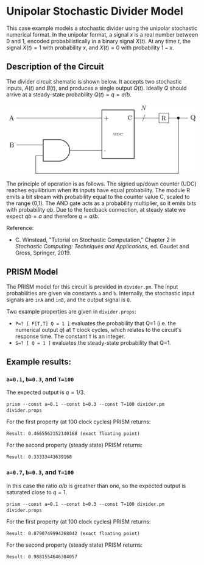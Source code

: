 # Unipolar Stochastic Divider Model

This case example models a stochastic divider using 
the unipolar stochastic numerical format. In the 
unipolar format, a signal $x$ is a real number between 
0 and 1, encoded probabilistically in a binary signal 
$X(t)$. At any time $t$, the signal $X(t)=1$ with 
probability $x$, and $X(t)=0$ with probability $1-x$.

## Description of the Circuit

The divider circuit shematic is shown below. It accepts 
two stochastic inputs, $A(t)$ and $B(t)$, and produces a 
single output $Q(t)$. Ideally $Q$ should arrive at a 
steady-state probability $Q(t)=q=a/b$. 

![Unary divider schematic](../../../Media/StochasticUnaryDivider.png)

The principle of operation is as follows. The signed up/down
counter (UDC) reaches equilibrium when its inputs have equal 
probability. The module R emits a bit stream with probability 
equal to the counter value C, scaled to the range (0,1).
The AND gate acts as a probability multiplier, so it emits bits 
with probability $qb$. Due to the feedback connection, at 
steady state we expect $qb=a$ and therefore $q=a/b$.

Reference:

* C. Winstead, "Tutorial on Stochastic Computation," 
  Chapter 2 in *Stochastic Computing: Techniques and Applications*, 
  ed. Gaudet and Gross, Springer, 2019.


## PRISM Model

The PRISM model for this circuit is provided in 
`divider.pm`. The input probabilities are given 
via constants `a` and `b`. Internally, the stochastic 
input signals are `inA` and `inB`, and the output 
signal is `Q`.

Two example properties are given in `divider.props`:

* `P=? [ F[T,T] Q = 1 ]`  evaluates the probability 
that Q=1 (i.e. the numerical output $q$) at `T` clock cycles, 
which relates to the circuit's response time. The constant `T`
is an integer.
* `S=? [ Q = 1 ]` evaluates the steady-state probability
that Q=1. 

## Example results:

### `a=0.1`, `b=0.3`, and `T=100` 

The expected output is $q=1/3$. 

```
prism --const a=0.1 --const b=0.3 --const T=100 divider.pm divider.props
```

For the first property (at 100 clock cycles) PRISM returns:

```
Result: 0.4665562152140168 (exact floating point)
```

For the second property (steady state) PRISM returns:

```
Result: 0.33333443639168
```


### `a=0.7`, `b=0.3`, and `T=100` 

In this case the ratio $a/b$ is greather than one, so the expected output 
is saturated close to $q=1$. 

```
prism --const a=0.1 --const b=0.3 --const T=100 divider.pm divider.props
```

For the first property (at 100 clock cycles) PRISM returns:

```
Result: 0.8790749994268042 (exact floating point)
```

For the second property (steady state) PRISM returns:

```
Result: 0.9881554646304057
```

